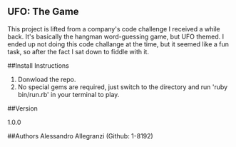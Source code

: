 ## UFO: The Game
This project is lifted from a company's code challenge I received a while back. It's basically the hangman word-guessing game, but UFO themed. I ended up not doing this code challange at the time, but it seemed like a fun task, so after the fact I sat down to fiddle with it. 

##Install Instructions
1. Donwload the repo. 
2. No special gems are required, just switch to the directory and run 'ruby bin/run.rb' in your terminal to play.

##Version 

1.0.0

##Authors 
Alessandro Allegranzi (Github: 1-8192)
